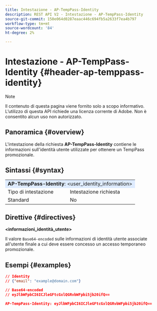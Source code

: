 ```yaml
---
title: Intestazione - AP-TempPass-Identity
description: REST API V2 - Intestazione - AP-TempPass-Identity
source-git-commit: 150e064d0287eaac446c694fb5a2633f7ea4b797
workflow-type: tm+mt
source-wordcount: '84'
ht-degree: 2%

---
```



# Intestazione - AP-TempPass-Identity {#header-ap-temppass-identity}

>[!NOTE]
>
> Il contenuto di questa pagina viene fornito solo a scopo informativo. L’utilizzo di questa API richiede una licenza corrente di Adobe. Non è consentito alcun uso non autorizzato.

## Panoramica {#overview}

L&#39;intestazione della richiesta <b>AP-TempPass-Identity</b> contiene le informazioni sull&#39;identità utente utilizzate per ottenere un TempPass promozionale.

## Sintassi {#syntax}

<table>
   <tr>
      <td style="background-color: #DEEBFF;" colspan="2"><b>AP-TempPass-Identity</b>: &lt;user_identity_information&gt;</td>
   </tr>
   <tr>
      <td>Tipo di intestazione</td>
      <td>Intestazione richiesta</td>
   </tr>
   <tr>
      <td>Standard</td>
      <td>No</td>
   </tr>
</table>

## Direttive {#directives}

<b>&lt;informazioni_identità_utente></b>

Il valore `Base64-encoded` sulle informazioni di identità utente associate all&#39;utente finale a cui deve essere concesso un accesso temporaneo promozionale.

## Esempi {#examples}

```JSON
// Identity
// {"email": "example@domain.com"}

// Base64-encoded
// eyJlbWFpbCI6ICJleGFtcGxlQGRvbWFpbi5jb20ifQ==

AP-TempPass-Identity: eyJlbWFpbCI6ICJleGFtcGxlQGRvbWFpbi5jb20ifQ==
```
